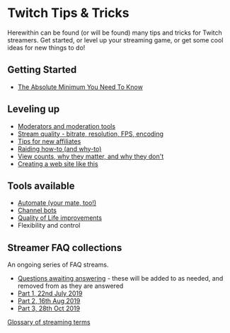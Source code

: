 # Twitch Tips & Tricks

Herewithin can be found (or will be found) many tips and tricks for Twitch
streamers. Get started, or level up your streaming game, or get some cool ideas
for new things to do!

## Getting Started

* [The Absolute Minimum You Need To Know](Basics)

## Leveling up

* [Moderators and moderation tools](Moderation)
* [Stream quality - bitrate, resolution, FPS, encoding](StreamQuality)
* [Tips for new affiliates](AffiliateCongrats)
* [Raiding how-to (and why-to)](RaidingOnTwitch)
* [View counts, why they matter, and why they don't](ViewCounts)
* [Creating a web site like this](MarkdownWebSite)

## Tools available

* [Automate (your mate, too!)](Automation)
* [Channel bots](ChannelBots)
* [Quality of Life improvements](QOLTools)
* Flexibility and control

## Streamer FAQ collections

An ongoing series of FAQ streams.

* [Questions awaiting answering](StreamerAdviceQuestions) - these will be added
  to as needed, and removed from as they are answered
* [Part 1, 22nd July 2019](StreamerAdvice_20190722)
* [Part 2, 16th Aug 2019](StreamerAdvice_20190816)
* [Part 3, 28th Oct 2019](StreamerAdvice_20191028)

[Glossary of streaming terms](Glossary)
